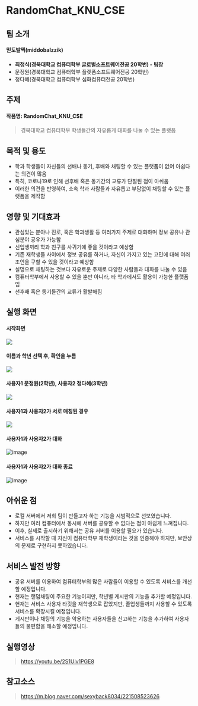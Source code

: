 # RandomChat_KNU_CSE
## 팀 소개
#### **믿도발찍(middobalzzik)**
- **최정식(경북대학교 컴퓨터학부 글로벌소프트웨어전공 20학번) - 팀장**    
- 문정원(경북대학교 컴퓨터학부 플랫폼소프트웨어전공 20학번)   
- 정다혜(경북대학교 컴퓨터학부 심화컴퓨터전공 20학번)
## 주제
#### **작품명: RandomChat_KNU_CSE**
> 경북대학교 컴퓨터학부 학생들간의 자유롭게 대화를 나눌 수 있는 플랫폼
## 목적 및 용도
- 학과 학생들이 자신들의 선배나 동기, 후배와 채팅할 수 있는 플랫폼이 없어 아쉽다는 의견이 많음    
- 특히, 코로나19로 인해 선후배 혹은 동기간의 교류가 단절된 점이 아쉬움    
- 이러한 의견을 반영하여, 소속 학과 사람들과 자유롭고 부담없이 채팅할 수 있는 플랫폼을 제작함    
## 영향 및 기대효과
- 관심있는 분야나 진로, 혹은 학과생활 등 여러가지 주제로 대화하며 정보 공유나 관심분야 공유가 가능함  
- 신입생끼리 학과 친구를 사귀기에 좋을 것이라고 예상함    
- 기존 재학생들 사이에서 정보 공유를 하거나, 자신이 가지고 있는 고민에 대해 여러 조언을 구할 수 있을 것이라고 예상함    
- 실명으로 채팅하는 것보다 자유로운 주제로 다양한 사람들과 대화를 나눌 수 있음    
- 컴퓨터학부에서 사용할 수 있을 뿐만 아니라, 타 학과에서도 활용이 가능한 플랫폼임    
- 선후배 혹은 동기들간의 교류가 활발해짐
## 실행 화면
#### 시작화면
<img src="https://user-images.githubusercontent.com/72001106/126690280-3ea81176-4670-482e-851c-02691b7155ce.png"></img><br/>    
#### 이름과 학년 선택 후, 확인을 누름
<img src="https://user-images.githubusercontent.com/72001106/126690418-c8c2b1e1-2173-41ac-905c-19de1b481ad1.png"></img><br/>
#### 사용자1 문정원(2학년), 사용자2 정다혜(3학년)
<img src="https://user-images.githubusercontent.com/72001106/126691955-1205427e-e5fc-4f82-82df-6fef4f070081.png"></img><br/>
#### 사용자1과 사용자2가 서로 매칭된 경우
<img src="https://user-images.githubusercontent.com/72001106/126692592-1b089975-629a-4584-ad28-81e1d31a292c.png"></img><br/>
#### 사용자1과 사용자2가 대화
![image](https://user-images.githubusercontent.com/72001106/126692894-c654ebf7-d068-490a-a032-32a49d23a49d.png)
#### 사용자1과 사용자2가 대화 종료
![image](https://user-images.githubusercontent.com/72001106/126693063-d1b3c19e-bd9c-4fb9-a50d-f2cff56fdc06.png)
## 아쉬운 점
- 로컬 서버에서 저희 팀이 만들고자 하는 기능을 시범적으로 선보였습니다.    
- 하지만 여러 컴퓨터에서 동시에 서버를 공유할 수 없다는 점이 아쉽게 느껴집니다.    
- 이후, 실제로 출시하기 위해서는 공유 서버를 이용할 필요가 있습니다.    
- 서비스를 시작할 때 자신이 컴퓨터학부 재학생이라는 것을 인증해야 하지만, 보안상의 문제로 구현하지 못하였습니다.
## 서비스 발전 방향
- 공유 서버를 이용하여 컴퓨터학부의 많은 사람들이 이용할 수 있도록 서비스를 개선할 예정입니다.
- 현재는 랜덤채팅이 주요한 기능이지만, 학년별 게시판의 기능을 추가할 예정입니다.
- 현재는 서비스 사용자 타깃을 재학생으로 잡았지만, 졸업생들까지 사용할 수 있도록 서비스를 확장시킬 예정입니다.
- 게시판이나 채팅의 기능을 악용하는 사용자들을 신고하는 기능을 추가하여 사용자들의 불편함을 해소할 예정입니다.

## 실행영상
> https://youtu.be/2S1Uiv1PGE8

## 참고소스
> https://m.blog.naver.com/sexyback8034/221508523626
